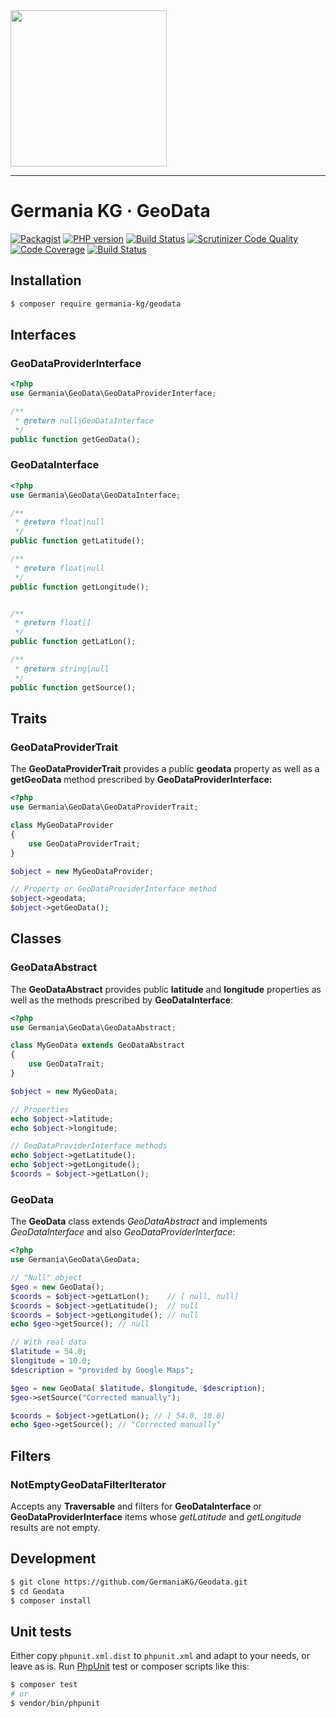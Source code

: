 <img src="https://static.germania-kg.com/logos/ga-logo-2016-web.svgz" width="250px">

------




# Germania KG · GeoData

[![Packagist](https://img.shields.io/packagist/v/germania-kg/geodata.svg?style=flat)](https://packagist.org/packages/germania-kg/geodata)
[![PHP version](https://img.shields.io/packagist/php-v/germania-kg/geodata.svg)](https://packagist.org/packages/germania-kg/geodata)
[![Build Status](https://img.shields.io/travis/GermaniaKG/GeoData.svg?label=Travis%20CI)](https://travis-ci.org/GermaniaKG/GeoData)
[![Scrutinizer Code Quality](https://scrutinizer-ci.com/g/GermaniaKG/GeoData/badges/quality-score.png?b=master)](https://scrutinizer-ci.com/g/GermaniaKG/GeoData/?branch=master)
[![Code Coverage](https://scrutinizer-ci.com/g/GermaniaKG/GeoData/badges/coverage.png?b=master)](https://scrutinizer-ci.com/g/GermaniaKG/GeoData/?branch=master)
[![Build Status](https://scrutinizer-ci.com/g/GermaniaKG/GeoData/badges/build.png?b=master)](https://scrutinizer-ci.com/g/GermaniaKG/GeoData/build-status/master)




## Installation

```bash
$ composer require germania-kg/geodata
```




## Interfaces 

### GeoDataProviderInterface
```php
<?php
use Germania\GeoData\GeoDataProviderInterface;
```

```php
/**
 * @return null|GeoDataInterface
 */
public function getGeoData();
```



### GeoDataInterface

```php
<?php
use Germania\GeoData\GeoDataInterface;
```

```php
/**
 * @return float|null
 */
public function getLatitude();

/**
 * @return float|null
 */
public function getLongitude();


/**
 * @return float[]
 */
public function getLatLon();

/**
 * @return string|null
 */
public function getSource();
```


## Traits

### GeoDataProviderTrait

The **GeoDataProviderTrait** provides a public **geodata** property as well as a **getGeoData** method 
prescribed by **GeoDataProviderInterface:**

```php
<?php
use Germania\GeoData\GeoDataProviderTrait;

class MyGeoDataProvider
{
	use GeoDataProviderTrait;
}

$object = new MyGeoDataProvider;

// Property or GeoDataProviderInterface method
$object->geodata;
$object->getGeoData();

```



## Classes

### GeoDataAbstract

The **GeoDataAbstract** provides public **latitude** and **longitude** properties as well as the methods 
prescribed by **GeoDataInterface**:

```php
<?php
use Germania\GeoData\GeoDataAbstract;

class MyGeoData extends GeoDataAbstract
{
	use GeoDataTrait;
}

$object = new MyGeoData;

// Properties
echo $object->latitude;
echo $object->longitude;

// GeoDataProviderInterface methods
echo $object->getLatitude();
echo $object->getLongitude();
$coords = $object->getLatLon();
```



### GeoData

The **GeoData** class extends *GeoDataAbstract* and implements *GeoDataInterface* and also *GeoDataProviderInterface*:

```php
<?php
use Germania\GeoData\GeoData;  

// "Null" object
$geo = new GeoData();
$coords = $object->getLatLon();    // [ null, null]
$coords = $object->getLatitude();  // null
$coords = $object->getLongitude(); // null
echo $geo->getSource(); // null

// With real data
$latitude = 54.0;
$longitude = 10.0;
$description = "provided by Google Maps";

$geo = new GeoData( $latitude, $longitude, $description);
$geo->setSource("Corrected manually");

$coords = $object->getLatLon(); // [ 54.0, 10.0]
echo $geo->getSource(); // "Corrected manually"
```



## Filters

### NotEmptyGeoDataFilterIterator

Accepts any **Traversable** and filters for **GeoDataInterface** or **GeoDataProviderInterface** items whose *getLatitude* and *getLongitude* results are not empty.



## Development

```bash
$ git clone https://github.com/GermaniaKG/Geodata.git
$ cd Geodata
$ composer install
```

## Unit tests

Either copy `phpunit.xml.dist` to `phpunit.xml` and adapt to your needs, or leave as is. Run [PhpUnit](https://phpunit.de/) test or composer scripts like this:

```bash
$ composer test
# or
$ vendor/bin/phpunit
```


